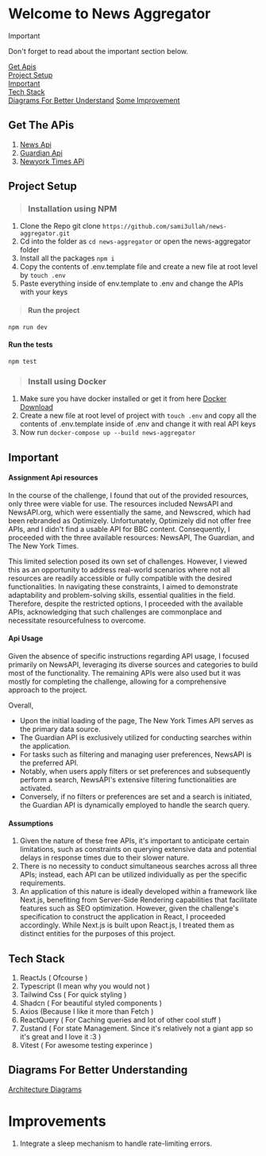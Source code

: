 # Welcome to News Aggregator

> [!IMPORTANT]
> Don't forget to read about the important section below.

[Get Apis](#get-the-apis) <br>
[Project Setup](#project-setup)<br>
[Important](#important)<br>
[Tech Stack](#tech-stack)<br>
[Diagrams For Better Understand](#diagrams-for-better-understanding)
[Some Improvement](#improvements)

## Get The APis

1. [News Api](https://newsapi.org/)
2. [Guardian Api](https://open-platform.theguardian.com/access/)
3. [Newyork Times APi](https://developer.nytimes.com/docs/articlesearch-product/1/overview)

## Project Setup

> ### Installation using NPM

1. Clone the Repo git clone `https://github.com/sami3ullah/news-aggregator.git`
2. Cd into the folder as `cd news-aggregator` or open the news-aggregator folder
3. Install all the packages `npm i`
4. Copy the contents of .env.template file and create a new file at root level by `touch .env`
5. Paste everything inside of env.template to .env and change the APIs with your keys

> #### Run the project

`npm run dev`

#### Run the tests

`npm test`

> ### Install using Docker

1. Make sure you have docker installed or get it from here [Docker Download](https://www.docker.com/products/docker-desktop/)
2. Create a new file at root level of project with `touch .env` and copy all the contents of .env.template inside of .env and change it with real API keys
3. Now run `docker-compose up --build news-aggregator`


## Important

#### Assignment Api resources

In the course of the challenge, I found that out of the provided resources, only three were viable for use. The resources included NewsAPI and NewsAPI.org, which were essentially the same, and Newscred, which had been rebranded as Optimizely. Unfortunately, Optimizely did not offer free APIs, and I didn't find a usable API for BBC content. Consequently, I proceeded with the three available resources: NewsAPI, The Guardian, and The New York Times.

This limited selection posed its own set of challenges. However, I viewed this as an opportunity to address real-world scenarios where not all resources are readily accessible or fully compatible with the desired functionalities. In navigating these constraints, I aimed to demonstrate adaptability and problem-solving skills, essential qualities in the field. Therefore, despite the restricted options, I proceeded with the available APIs, acknowledging that such challenges are commonplace and necessitate resourcefulness to overcome.

#### Api Usage

Given the absence of specific instructions regarding API usage, I focused primarily on NewsAPI, leveraging its diverse sources and categories to build most of the functionality. The remaining APIs were also used but it was mostly for completing the challenge, allowing for a comprehensive approach to the project.

Overall,

- Upon the initial loading of the page, The New York Times API serves as the primary data source.
- The Guardian API is exclusively utilized for conducting searches within the application.
- For tasks such as filtering and managing user preferences, NewsAPI is the preferred API.
- Notably, when users apply filters or set preferences and subsequently perform a search, NewsAPI's extensive filtering functionalities are activated.
- Conversely, if no filters or preferences are set and a search is initiated, the Guardian API is dynamically employed to handle the search query. 

#### Assumptions

1. Given the nature of these free APIs, it's important to anticipate certain limitations, such as constraints on querying extensive data and potential delays in response times due to their slower nature.
2. There is no necessity to conduct simultaneous searches across all three APIs; instead, each API can be utilized individually as per the specific requirements.
3. An application of this nature is ideally developed within a framework like Next.js, benefiting from Server-Side Rendering capabilities that facilitate features such as SEO optimization. However, given the challenge's specification to construct the application in React, I proceeded accordingly. While Next.js is built upon React.js, I treated them as distinct entities for the purposes of this project.

## Tech Stack

1. ReactJs ( Ofcourse )
2. Typescript (I mean why you would not )
3. Tailwind Css ( For quick styling )
4. Shadcn ( For beautiful styled components )
5. Axios (Because I like it more than Fetch )
6. ReactQuery ( For Caching queries and lot of other cool stuff )
7. Zustand ( For state Management. Since it's relatively not a giant app so it's great and I love it :3 ) 
8. Vitest ( For awesome testing experince )

## Diagrams For Better Understanding

[Architecture Diagrams](https://app.eraser.io/workspace/iz8b8rd6fiKfL4Ocqv1i?origin=share)

# Improvements

1. Integrate a sleep mechanism to handle rate-limiting errors.  